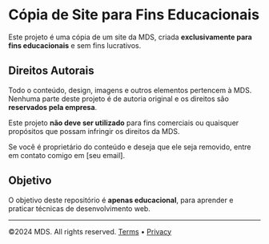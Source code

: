# Cópia de Site para Fins Educacionais

Este projeto é uma cópia de um site da MDS, criada **exclusivamente para fins educacionais** e sem fins lucrativos.

## Direitos Autorais

Todo o conteúdo, design, imagens e outros elementos pertencem à MDS. Nenhuma parte deste projeto é de autoria original e os direitos são **reservados pela empresa**.

Este projeto **não deve ser utilizado** para fins comerciais ou quaisquer propósitos que possam infringir os direitos da MDS.

Se você é proprietário do conteúdo e deseja que ele seja removido, entre em contato comigo em [seu email].

## Objetivo

O objetivo deste repositório é **apenas educacional**, para aprender e praticar técnicas de desenvolvimento web.

---

©2024 MDS. All rights reserved. [Terms](#) • [Privacy](#)
